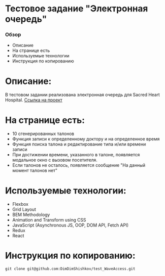 # Тестовое задание "Электронная очередь"

### Обзор

- Описание
- На странице есть
- Используемые технологии
- Инструкция по копированию

# Описание:

В тестовом задании реализована электронная очередь для Sacred Heart Hospital.
[Ссылка на проект](https://dimdimshishkov.github.io/test_WaveAccess/)

# На странице есть:

- 10 сгенерированных талонов
- Функция записи к определенному доктору и на определенное время
- Функция поиска талона и редактирование типа и/или времени записи
- При достижении времени, указанного в талоне, появляется модальное окно с вызовом посетителя.
- Если талонов не осталось, появляется сообщение "На данный момент талонов нет"

# Используемые технологии:

- Flexbox
- Grid Layout
- BEM Methodology
- Animation and Transform using CSS
- JavaScript (Asynchronous JS, OOP, DOM API, Fetch API)
- Redux
- React

# Инструкция по копированию:

```
git clone git@github.com:DimDimShishkov/test_WaveAccess.git
```
